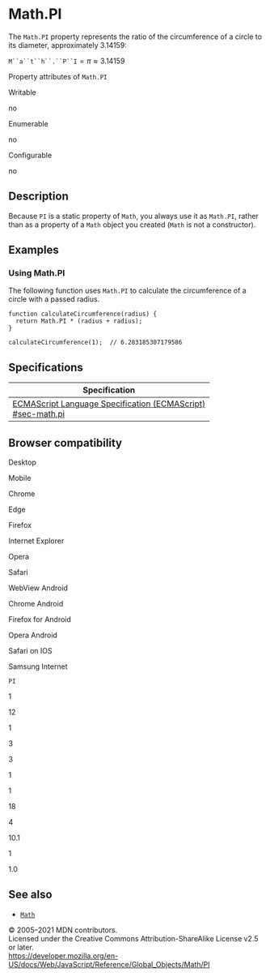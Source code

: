 # Math.PI

The `Math.PI` property represents the ratio of the circumference of a circle to its diameter, approximately 3.14159:

` M``a``t``h``.``P``I ` = *π* ≈ 3.14159

Property attributes of `Math.PI`

Writable

no

Enumerable

no

Configurable

no

## Description

Because `PI` is a static property of `Math`, you always use it as `Math.PI`, rather than as a property of a `Math` object you created (`Math` is not a constructor).

## Examples

### Using Math.PI

The following function uses `Math.PI` to calculate the circumference of a circle with a passed radius.

    function calculateCircumference(radius) {
      return Math.PI * (radius + radius);
    }

    calculateCircumference(1);  // 6.283185307179586

## Specifications

<table><thead><tr class="header"><th>Specification</th></tr></thead><tbody><tr class="odd"><td><a href="https://tc39.es/ecma262/#sec-math.pi">ECMAScript Language Specification (ECMAScript)<br />
<span class="small">#sec-math.pi</span></a></td></tr></tbody></table>

## Browser compatibility

Desktop

Mobile

Chrome

Edge

Firefox

Internet Explorer

Opera

Safari

WebView Android

Chrome Android

Firefox for Android

Opera Android

Safari on IOS

Samsung Internet

`PI`

1

12

1

3

3

1

1

18

4

10.1

1

1.0

## See also

-   [`Math`](../math)

© 2005–2021 MDN contributors.  
Licensed under the Creative Commons Attribution-ShareAlike License v2.5 or later.  
<a href="https://developer.mozilla.org/en-US/docs/Web/JavaScript/Reference/Global_Objects/Math/PI" class="_attribution-link">https://developer.mozilla.org/en-US/docs/Web/JavaScript/Reference/Global_Objects/Math/PI</a>
